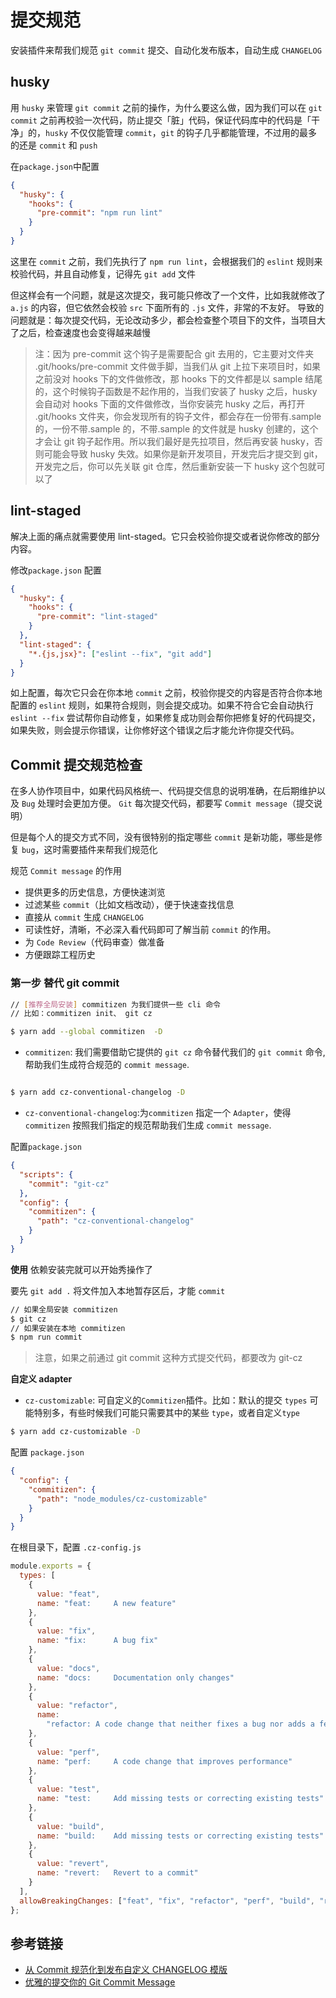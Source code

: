 # 提交规范

安装插件来帮我们规范 `git commit` 提交、自动化发布版本，自动生成 `CHANGELOG`

## husky

用 `husky` 来管理 `git commit` 之前的操作，为什么要这么做，因为我们可以在 `git commit` 之前再校验一次代码，防止提交「脏」代码，保证代码库中的代码是「干净」的，`husky` 不仅仅能管理 `commit`，`git` 的钩子几乎都能管理，不过用的最多的还是 `commit` 和 `push`

在`package.json`中配置

```json
{
  "husky": {
    "hooks": {
      "pre-commit": "npm run lint"
    }
  }
}
```

这里在 `commit` 之前，我们先执行了 `npm run lint`，会根据我们的 `eslint` 规则来校验代码，并且自动修复，记得先 `git add` 文件

但这样会有一个问题，就是这次提交，我可能只修改了一个文件，比如我就修改了 `a.js` 的内容，但它依然会校验 `src` 下面所有的 `.js` 文件，非常的不友好。
导致的问题就是：每次提交代码，无论改动多少，都会检查整个项目下的文件，当项目大了之后，检查速度也会变得越来越慢

> 注：因为 pre-commit 这个钩子是需要配合 git 去用的，它主要对文件夹 .git/hooks/pre-commit 文件做手脚，当我们从 git 上拉下来项目时，如果之前没对 hooks 下的文件做修改，那 hooks 下的文件都是以 sample 结尾的，这个时候钩子函数是不起作用的，当我们安装了 husky 之后，husky 会自动对 hooks 下面的文件做修改，当你安装完 husky 之后，再打开 .git/hooks 文件夹，你会发现所有的钩子文件，都会存在一份带有.sample 的，一份不带.sample 的，不带.sample 的文件就是 husky 创建的，这个才会让 git 钩子起作用。所以我们最好是先拉项目，然后再安装 husky，否则可能会导致 husky 失效。如果你是新开发项目，开发完后才提交到 git，开发完之后，你可以先关联 git 仓库，然后重新安装一下 husky 这个包就可以了

## lint-staged

解决上面的痛点就需要使用 lint-staged。它只会校验你提交或者说你修改的部分内容。

修改`package.json` 配置

```json
{
  "husky": {
    "hooks": {
      "pre-commit": "lint-staged"
    }
  },
  "lint-staged": {
    "*.{js,jsx}": ["eslint --fix", "git add"]
  }
}
```

如上配置，每次它只会在你本地 `commit` 之前，校验你提交的内容是否符合你本地配置的 `eslint` 规则，如果符合规则，则会提交成功。如果不符合它会自动执行 `eslint --fix` 尝试帮你自动修复，如果修复成功则会帮你把修复好的代码提交，如果失败，则会提示你错误，让你修好这个错误之后才能允许你提交代码。

## Commit 提交规范检查

在多人协作项目中，如果代码风格统一、代码提交信息的说明准确，在后期维护以及 `Bug` 处理时会更加方便。
`Git` 每次提交代码，都要写 `Commit message`（提交说明）

但是每个人的提交方式不同，没有很特别的指定哪些 `commit` 是新功能，哪些是修复 `bug`，这时需要插件来帮我们规范化

规范 `Commit message` 的作用

- 提供更多的历史信息，方便快速浏览
- 过滤某些 `commit`（比如文档改动），便于快速查找信息
- 直接从 `commit` 生成 `CHANGELOG`
- 可读性好，清晰，不必深入看代码即可了解当前 `commit` 的作用。
- 为 `Code Review`（代码审查）做准备
- 方便跟踪工程历史

### 第一步 替代 git commit
```bash
// [推荐全局安装] commitizen 为我们提供一些 cli 命令
// 比如：commitizen init、 git cz

$ yarn add --global commitizen  -D
```

- `commitizen`: 我们需要借助它提供的 `git cz` 命令替代我们的 `git commit` 命令, 帮助我们生成符合规范的 `commit message`.

```bash

$ yarn add cz-conventional-changelog -D
```
- `cz-conventional-changelog`:为`commitizen` 指定一个 `Adapter`，使得 `commitizen` 按照我们指定的规范帮助我们生成 `commit message`.

配置`package.json`

```json
{
  "scripts": {
    "commit": "git-cz"
  },
  "config": {
    "commitizen": {
      "path": "cz-conventional-changelog"
    }
  }
}
```

**使用**
依赖安装完就可以开始秀操作了

要先 `git add .` 将文件加入本地暂存区后，才能 `commit`
```bash
// 如果全局安装 commitizen
$ git cz
// 如果安装在本地 commitizen
$ npm run commit
```
> 注意，如果之前通过 git commit 这种方式提交代码，都要改为 git-cz

**自定义 adapter**

- `cz-customizable`: 可自定义的`Commitizen`插件。比如：默认的提交 `types` 可能特别多，有些时候我们可能只需要其中的某些 `type`，或者自定义`type`

```bash
$ yarn add cz-customizable -D
```

配置 `package.json`

```json
{
  "config": {
    "commitizen": {
      "path": "node_modules/cz-customizable"
    }
  }
}
```

在根目录下，配置 `.cz-config.js`

```js
module.exports = {
  types: [
    {
      value: "feat",
      name: "feat:     A new feature"
    },
    {
      value: "fix",
      name: "fix:      A bug fix"
    },
    {
      value: "docs",
      name: "docs:     Documentation only changes"
    },
    {
      value: "refactor",
      name:
        "refactor: A code change that neither fixes a bug nor adds a feature"
    },
    {
      value: "perf",
      name: "perf:     A code change that improves performance"
    },
    {
      value: "test",
      name: "test:     Add missing tests or correcting existing tests"
    },
    {
      value: "build",
      name: "build:    Add missing tests or correcting existing tests"
    },
    {
      value: "revert",
      name: "revert:   Revert to a commit"
    }
  ],
  allowBreakingChanges: ["feat", "fix", "refactor", "perf", "build", "revert"]
};
```

## 参考链接

- [从 Commit 规范化到发布自定义 CHANGELOG 模版](https://juejin.im/post/6844903888072654856#heading-3)
- [优雅的提交你的 Git Commit Message](https://juejin.im/post/6844903606815064077#heading-3)
